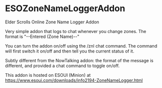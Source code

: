 # ESOZoneNameLoggerAddon
Elder Scrolls Online Zone Name Logger Addon

Very simple addon that logs to chat whenever you change zones. The format is "--Entered (Zone Name)--"

You can turn the addon on/off using the /znl chat command. The command will first switch it on/off and then tell you the current status of it.

Subtly different from the NowTalking addon: the format of the message is different, and provided a chat command to toggle on/off.

This addon is hosted on ESOUI (Minion) at https://www.esoui.com/downloads/info2194-ZoneNameLogger.html
